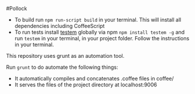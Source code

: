 #Pollock

- To build run `npm run-script build` in your terminal. This will install all dependencies including CoffeeScript
- To run tests install [testem](https://github.com/airportyh/testem) globally via npm `npm install testem -g` and run `testem` in your terminal, in your project folder. Follow the instructions in your terminal.

This repository uses grunt as an automation tool. 

Run `grunt` to do automate the following things:

- It automatically compiles and concatenates .coffee files in coffee/
- It serves the files of the project directory at localhost:9006

